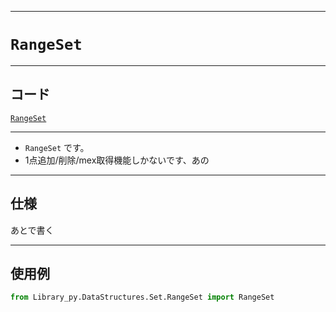 _____

# `RangeSet`

_____

## コード

[`RangeSet`](https://github.com/titan-23/Library_py/blob/main/DataStructures/Set/RangeSet.py)
<!-- code=https://github.com/titan-23/Library_py/blob/main/DataStructures\Set\RangeSet.py -->

_____

- `RangeSet` です。
- 1点追加/削除/mex取得機能しかないです、あの

_____

## 仕様

あとで書く

_____

## 使用例

```python
from Library_py.DataStructures.Set.RangeSet import RangeSet

```
